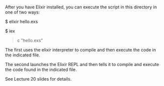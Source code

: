 After you have Elixir installed, you can execute the script in this
directory in one of two ways:

$ elixir hello.exs

$ iex
> c "hello.exs"

The first uses the elixir interpreter to compile and then execute
the code in the indicated file.

The second launches the Elixir REPL and then tells it to compile
and execute the code found in the indicated file.

See Lecture 20 slides for details.
